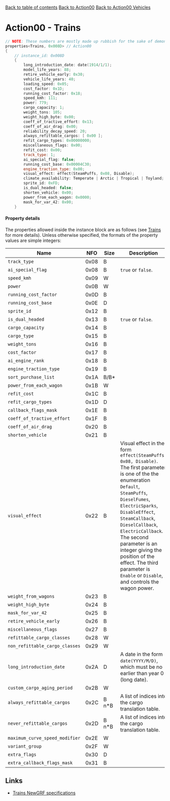 [Back to table of contents](../index.md)
[Back to Action00](../actions/action00.md)
[Back to Action00 Vehicles](../actions/action00_vehicles.md)

# Action00 - Trains

```c++
// NOTE: These numbers are mostly made up rubbish for the sake of demonstrating the format of each property.
properties<Trains, 0x008D> // Action00
{
    // instance_id: 0x008D
    {
        long_introduction_date: date(1914/1/1);
        model_life_years: 88;
        retire_vehicle_early: 0x30;
        vehicle_life_years: 40;
        loading_speed: 0x05;
        cost_factor: 0x1D;
        running_cost_factor: 0x18;
        speed_kmh: 111;
        power: 779;
        cargo_capacity: 1;
        weight_tons: 105;
        weight_high_byte: 0x00;
        coeff_of_tractive_effort: 0x13;
        coeff_of_air_drag: 0x00;
        reliability_decay_speed: 20;
        always_refittable_cargos: [ 0x00 ];
        refit_cargo_types: 0x00000000;
        miscellaneous_flags: 0x00;
        refit_cost: 0x00;
        track_type: 1;
        ai_special_flag: false;
        running_cost_base: 0x00004C30;
        engine_traction_type: 0x00;
        visual_effect: effect(SteamPuffs, 0x08, Disable);
        climate_availability: Temperate | Arctic | Tropical | Toyland;
        sprite_id: 0xFD;
        is_dual_headed: false;
        shorten_vehicle: 0x00;
        power_from_each_wagon: 0x0000;
        mask_for_var_42: 0x00;
    }
```

#### Property details

The properties allowed inside the instance block are as follows (see [Trains](https://newgrf-specs.tt-wiki.net/wiki/Action0/Vehicles/Trains) for more details). Unless otherwise specified, the formats of the property values are simple integers:

| Name | NFO | Size | Description |
|-|-|-|-|
| `track_type`                   | 0x08 | B     |  |
| `ai_special_flag`              | 0x08 | B     | `true` or `false`. |
| `speed_kmh`                    | 0x09 | W     |  |
| `power`                        | 0x0B | W     |  |
| `running_cost_factor`          | 0x0D | B     |  |
| `running_cost_base`            | 0x0E | D     |  |
| `sprite_id`                    | 0x12 | B     |  |
| `is_dual_headed`               | 0x13 | B     | `true` or `false`. |
| `cargo_capacity`               | 0x14 | B     |  |
| `cargo_type`                   | 0x15 | B     |  |
| `weight_tons`                  | 0x16 | B     |  |
| `cost_factor`                  | 0x17 | B     |  |
| `ai_engine_rank`               | 0x18 | B     |  |
| `engine_traction_type`         | 0x19 | B     |  |
| `sort_purchase_list`           | 0x1A | B/B*  |  |
| `power_from_each_wagon`        | 0x1B | W     |  |
| `refit_cost`                   | 0x1C | B     |  |
| `refit_cargo_types`            | 0x1D | D     |  |
| `callback_flags_mask`          | 0x1E | B     |  |
| `coeff_of_tractive_effort`     | 0x1F | B     |  |
| `coeff_of_air_drag`            | 0x20 | B     |  |
| `shorten_vehicle`              | 0x21 | B     |  |
| `visual_effect`                | 0x22 | B     | Visual effect in the form `effect(SteamPuffs, 0x08, Disable)`. The first parameter is one of the the enumeration `Default`, `SteamPuffs`, `DieselFumes`, `ElectricSparks`, `DisableEffect`, `SteamCallback`, `DieselCallback`, `ElectricCallback`. The second parameter is an integer giving the position of the effect. The third parameter is `Enable` or `Disable`, and controls the wagon power. |
| `weight_from_wagons`           | 0x23 | B     |  |
| `weight_high_byte`             | 0x24 | B     |  |
| `mask_for_var_42`              | 0x25 | B     |  |
| `retire_vehicle_early`         | 0x26 | B     |  |
| `miscellaneous_flags`          | 0x27 | B     |  |
| `refittable_cargo_classes`     | 0x28 | W     |  |
| `non_refittable_cargo_classes` | 0x29 | W     |  |
| `long_introduction_date`       | 0x2A | D     | A date in the form `date(YYYY/M/D)`, which must be no earlier than year 0 (long date). |
| `custom_cargo_aging_period`    | 0x2B | W     |  |
| `always_refittable_cargos`     | 0x2C | B n*B | A list of indices into the cargo translation table. |
| `never_refittable_cargos`      | 0x2D | B n*B | A list of indices into the cargo translation table. |
| `maximum_curve_speed_modifier` | 0x2E | W     |  |
| `variant_group`                | 0x2F | W     |  |
| `extra_flags`                  | 0x30 | D     |  |
| `extra_callback_flags_mask`    | 0x31 | B     |  |

## Links

- [Trains NewGRF specifications](https://newgrf-specs.tt-wiki.net/wiki/Action0/Vehicles/Trains)          
